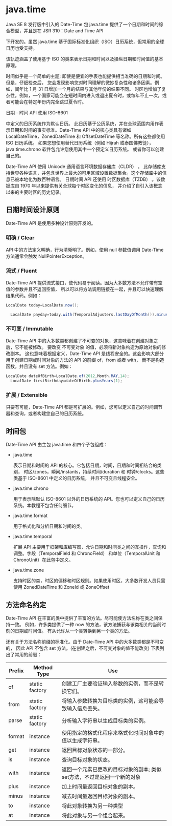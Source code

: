 # java.time

Java SE 8 发行版中引入的 Date-Time 包 java.time 提供了一个日期和时间的综合模型，并且是在 JSR 310：Date and Time API

下开发的。虽然 java.time 基于国际标准化组织（ISO）日历系统，但常用的全球日历也受支持。

该轨迹涵盖了使用基于 ISO 的类来表示日期和时间以及操纵日期和时间值的基本原理。

时间似乎是一个简单的主题; 即使是便宜的手表也能提供相当准确的日期和时间。但是，仔细检查后， 您会发现影响您对时间理解的微妙复杂性和诸多因素。例如，闰年比 1 月 31 日增加一个月的结果与其他年份的结果不同。
时区也增加了复杂性。例如，一个国家可能会在短时间内进入或退出夏令时，或每年不止一次，或者可能会在特定年份内完全跳过夏令时。

日期 - 时间 API 使用 ISO-8601

中定义的日历系统作为默认日历。 此日历基于公历系统，并在全球范围内用作表示日期和时间的事实标准。Date-Time API 中的核心类具有诸如 LocalDateTime，ZonedDateTime 和 OffsetDateTime
等名称。所有这些都使用 ISO 日历系统。 如果您想使用替代日历系统（例如 Hijrah 或泰国佛教徒），java.time.chrono 软件包允许您使用其中一个预定义日历系统。 或者你可以创建自己的。

Date-Time API 使用 Unicode 通用语言环境数据存储库（CLDR） 。 此存储库支持世界各种语言，并包含世界上最大的可用区域设置数据集合。这个存储库中的信息已被本地化为数百种语言。 日期时间 API 还使用
时区数据库（TZDB） 。该数据库自 1970 年以来提供有关全球每个时区变化的信息， 并介绍了自引入该概念以来的主要时区的历史记录。

## 日期时间设计原则

Date-Time API 是使用多种设计原则开发的。

### 明确 / Clear

API 中的方法定义明确，行为清晰明了。例如，使用 null 参数值调用 Date-Time 方法通常会触发 NullPointerException。

### 流式 / Fluent

Date-Time API 提供流式接口，使代码易于阅读。因为大多数方法不允许带有空值的参数并且不返回空值， 所以可以将方法调用链接在一起，并且可以快速理解结果代码。例如：

```java
LocalDate today=LocalDate.now();

  LocalDate payday=today.with(TemporalAdjusters.lastDayOfMonth()).minusDays(2);
```

### 不可变 / Immutable

Date-Time API 中的大多数类都创建了不可变的对象，这意味着在创建对象之后，它不能被修改。 要改变 不可变对象 的值，必须将新对象构造为原始对象的修改副本。 这也意味着根据定义，Date-Time API
是线程安全的。这会影响大部分用于创建日期或时间对象的方法的 API 的前缀 of，from 或者 with， 而不是构造函数，并且没有 set 方法。例如：

```java
LocalDate dateOfBirth=LocalDate.of(2012,Month.MAY,14);
  LocalDate firstBirthday=dateOfBirth.plusYears(1);
```

### 扩展 / Extensible

只要有可能，Date-Time API 都是可扩展的。例如，您可以定义自己的时间调节器和查询，或者构建您自己的日历系统。

## 时间包

Date-Time API 由主包 java.time 和四个子包组成：

- java.time

  表示日期和时间的 API 的核心。它包括日期，时间，日期和时间相结合的类别， 时区/zones，瞬间/instants，持续时间/duration 和 时钟/clocks。这些类基于 ISO-8601 中定义的日历系统，
  并且不可变且线程安全。

- java.time.chrono

  用于表示除默认 ISO-8601 以外的日历系统的 API。您也可以定义自己的日历系统。本教程不包含任何细节。

- java.time.format

  用于格式化和分析日期和时间的类。

- java.time.temporal

  扩展 API 主要用于框架和库编写器，允许日期和时间类之间的互操作，查询和调整。字段（TemporalField 和 ChronoField） 和单位（TemporalUnit 和 ChronoUnit）在此包中定义。

- java.time.zone

  支持时区的类，时区的偏移和时区规则。如果使用时区，大多数开发人员只需使用 ZonedDateTime 和 ZoneId 或 ZoneOffset

## 方法命名约定

Date-Time API 在丰富的类中提供了丰富的方法。尽可能使方法名称在类之间保持一致。 例如，许多类提供了一种 now 的方法，该方法捕获与该类相关的当前时刻的日期或时间值。 有从允许从一个类转换到另一个类的方法。

还有关于方法名称前缀的标准化。由于 Date-Time API 中的大多数类都是不可变的， 因此 API 不包含 set 方法。(在创建之后，不可变对象的值不能改变) 下表列出了常用的前缀：

| Prefix | Method Type    | Use                                                                     |
|--------|----------------|-------------------------------------------------------------------------|
| of     | static factory | 创建工厂主要验证输入参数的实例，而不是转换它们。                        |
| from   | static factory | 将输入参数转换为目标类的实例，这可能会导致输入信息丢失。                |
| parse  | static factory | 分析输入字符串以生成目标类的实例。                                      |
| format | instance       | 使用指定的格式化程序来格式化时间对象中的值以生成字符串。                |
| get    | instance       | 返回目标对象状态的一部分。                                              |
| is     | instance       | 查询目标对象的状态。                                                    |
| with   | instance       | 返回一个元素已更改的目标对象的副本; 类似set方法，不过是返回一个新的对象 |
| plus   | instance       | 加上时间量返回目标对象的副本。                                          |
| minus  | instance       | 减去时间量返回目标对象的副本。                                          |
| to     | instance       | 将此对象转换为另一种类型                                                |
| at     | instance       | 将此对象与另一个组合起来。                                              |